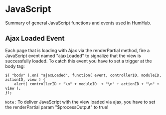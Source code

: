 JavaScript
==========

Summary of general JavaScript functions and events used in HumHub.

## Ajax Loaded Event

Each page that is loading with Ajax via the renderPartial method, fire a JavaScript event named "ajaxLoaded" to signalize that the view is successfully loaded.
To catch this event you have to set a trigger at the body tag:

    $( "body" ).on( "ajaxLoaded", function( event, controllerID, moduleID, actionID, view ) {
        alert( controllerID + "\n" + moduleID  + "\n" + actionID + "\n" + view );
    });

``Note:`` To deliver JavaScript with the view loaded via ajax, you have to set the renderPartial param "$processOutput" to true!
